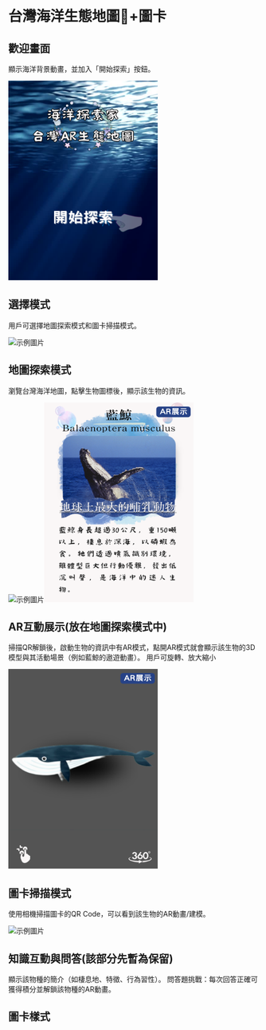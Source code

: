 # 台灣海洋生態地圖🌊+圖卡
## 歡迎畫面
顯示海洋背景動畫，並加入「開始探索」按鈕。

<img src="images/歡迎介面.png" alt="示例圖片 " width="300" height="400">

## 選擇模式
用戶可選擇地圖探索模式和圖卡掃描模式。

<img src="images/選擇模式.png" alt="示例圖片" width="300" height="400">

## 地圖探索模式
瀏覽台灣海洋地圖，點擊生物圖標後，顯示該生物的資訊。

<img src="images/地圖探索模式.png" alt="示例圖片" width="300" height="400"><img src="images/生物資料畫面.png" alt="示例圖片" width="300" height="400">


## AR互動展示(放在地圖探索模式中)
掃描QR解鎖後，啟動生物的資訊中有AR模式，點開AR模式就會顯示該生物的3D模型與其活動場景（例如藍鯨的遨遊動畫）。
用戶可旋轉、放大縮小

<img src="images/AR模式.png" alt="示例圖片" width="300" height="400">


## 圖卡掃描模式
使用相機掃描圖卡的QR Code，可以看到該生物的AR動畫/建模。

<img src="images/圖卡掃描模式.png" alt="示例圖片" width="300" height="400">


## 知識互動與問答(該部分先暫為保留)
顯示該物種的簡介（如棲息地、特徵、行為習性）。
問答題挑戰：每次回答正確可獲得積分並解鎖該物種的AR動畫。

## 圖卡樣式



